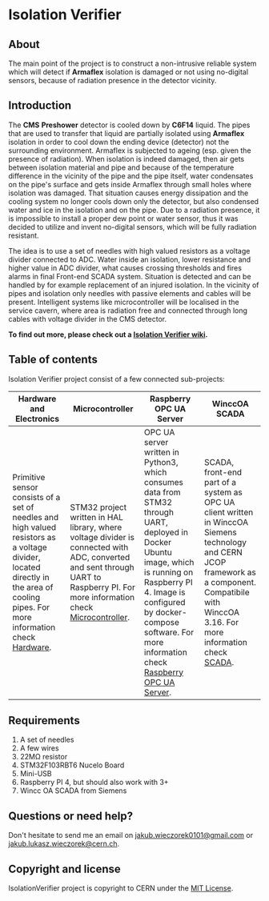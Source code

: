 # Isolation Verifier

## About 
The main point of the project is to construct a non-intrusive reliable system
which will detect if **Armaflex** isolation is damaged or not using no-digital
sensors, because of radiation presence in the detector vicinity.

## Introduction
The **CMS** **Preshower** detector is cooled down by **C6F14** liquid. 
The pipes that are used to transfer that liquid are partially isolated using **Armaflex** isolation
in order to cool down the ending device (detector) not the surrounding environment. Armaflex is subjected to ageing 
(esp. given the presence of radiation). When isolation is indeed damaged, then air gets 
between isolation material and pipe and because of the temperature difference in the vicinity of the pipe and the pipe 
itself, water condensates on the pipe's surface and gets inside Armaflex through small holes where isolation 
was damaged. That situation causes energy dissipation and the cooling system no longer cools down only 
the detector, but also condensed water and ice in the isolation and on the pipe. Due to a radiation presence, it is impossible to
install a proper dew point or water sensor, thus it was decided to utilize and invent no-digital sensors, which will
be fully radiation resistant.

The idea is to use a set of needles with high valued resistors as a 
voltage divider connected to ADC. Water inside an isolation, lower resistance
and higher value in ADC divider, what causes crossing thresholds and 
fires alarms in final Front-end SCADA system. Situation is detected and can be handled by for example replacement 
of an injured isolation. In the vicinity of pipes and isolation only needles with passive
elements and cables will be present. Intelligent systems like microcontroller will
be localised in the service cavern, where area is radiation free and connected through
long cables with voltage divider in the CMS detector.

**To find out more, please check out a [Isolation Verifier wiki][wiki].**

## Table of contents
Isolation Verifier project consist of a few connected sub-projects:

| **Hardware and Electronics**     | **Microcontroller**     | **Raspberry OPC UA Server**           | **WinccOA SCADA** |
|-------------------------------------|-------------------------------|-----------------------------------|-----------------------------------|
| Primitive sensor consists of a set of needles and high valued resistors as a voltage divider, located directly in the area of cooling pipes. For more information check [Hardware][hardware_wiki].| STM32 project written in HAL library, where voltage divider is connected with ADC, converted and sent through UART to Raspberry PI. For more information check [Microcontroller][microcontroller_wiki].|  OPC UA server written in Python3, which consumes data from STM32 through UART, deployed in Docker Ubuntu image, which is running on Raspberry PI 4. Image is configured by docker-compose software. For more information check [Raspberry OPC UA Server][opc_wiki]. | SCADA, front-end part of a system as OPC UA client written in WinccOA Siemens technology and CERN JCOP framework as a component. Compatibile with WinccOA 3.16. For more information check [SCADA][scada_wiki]. |

## Requirements
1.  A set of needles
2.  A few wires
3.  22MΩ resistor
4.  STM32F103RBT6 Nucelo Board
5.  Mini-USB 
6.  Raspberry PI 4, but should also work with 3+
7.  Wincc OA SCADA from Siemens

## Questions or need help?
Don't hesitate to send me an email on jakub.wieczorek0101@gmail.com or jakub.lukasz.wieczorek@cern.ch.

## Copyright and license
IsolationVerifier project is copyright to CERN under the [MIT License](https://opensource.org/licenses/MIT).

[wiki]: https://gitlab.cern.ch/jawieczo/isolationverifier/wikis/home
[hardware_wiki]: https://gitlab.cern.ch/jawieczo/isolationverifier/wikis/Hardware
[microcontroller_wiki]: https://gitlab.cern.ch/jawieczo/isolationverifier/wikis/Microcontroller
[opc_wiki]: https://gitlab.cern.ch/jawieczo/isolationverifier/wikis/Raspberry-OPC-UA-Server
[scada_wiki]: https://gitlab.cern.ch/jawieczo/isolationverifier/wikis/SCADA